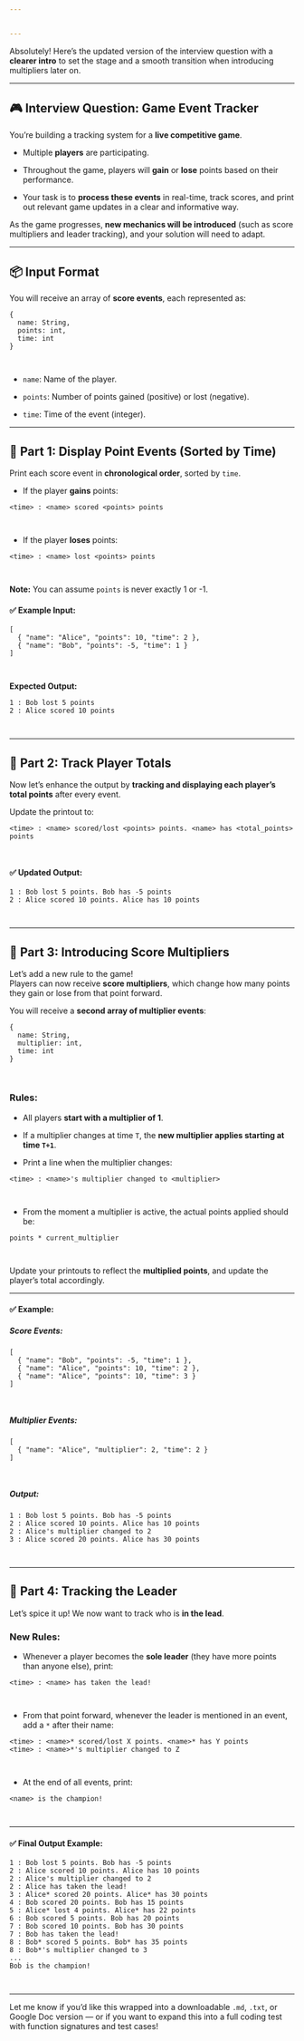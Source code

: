```yaml
---


---
```


<p>Absolutely! Here’s the updated version of the interview question with a <strong>clearer intro</strong> to set the stage and a smooth transition when introducing multipliers later on.</p>
<hr>
<h2 id="🎮-interview-question-game-event-tracker">🎮 Interview Question: Game Event Tracker</h2>
<p>You’re building a tracking system for a <strong>live competitive game</strong>.</p>
<ul>
<li>
<p>Multiple <strong>players</strong> are participating.</p>
</li>
<li>
<p>Throughout the game, players will <strong>gain</strong> or <strong>lose</strong> points based on their performance.</p>
</li>
<li>
<p>Your task is to <strong>process these events</strong> in real-time, track scores, and print out relevant game updates in a clear and informative way.</p>
</li>
</ul>
<p>As the game progresses, <strong>new mechanics will be introduced</strong> (such as score multipliers and leader tracking), and your solution will need to adapt.</p>
<hr>
<h2 id="📦-input-format">📦 Input Format</h2>
<p>You will receive an array of <strong>score events</strong>, each represented as:</p>
<pre class=" language-json"><code class="prism  language-json"><span class="token punctuation">{</span>
  name<span class="token punctuation">:</span> String<span class="token punctuation">,</span>
  points<span class="token punctuation">:</span> int<span class="token punctuation">,</span>
  time<span class="token punctuation">:</span> int
<span class="token punctuation">}</span>

</code></pre>
<ul>
<li>
<p><code>name</code>: Name of the player.</p>
</li>
<li>
<p><code>points</code>: Number of points gained (positive) or lost (negative).</p>
</li>
<li>
<p><code>time</code>: Time of the event (integer).</p>
</li>
</ul>
<hr>
<h2 id="🧩-part-1-display-point-events-sorted-by-time">🧩 Part 1: Display Point Events (Sorted by Time)</h2>
<p>Print each score event in <strong>chronological order</strong>, sorted by <code>time</code>.</p>
<ul>
<li>If the player <strong>gains</strong> points:</li>
</ul>
<pre><code>&lt;time&gt; : &lt;name&gt; scored &lt;points&gt; points

</code></pre>
<ul>
<li>If the player <strong>loses</strong> points:</li>
</ul>
<pre><code>&lt;time&gt; : &lt;name&gt; lost &lt;points&gt; points

</code></pre>
<p><strong>Note:</strong> You can assume <code>points</code> is never exactly 1 or -1.</p>
<h4 id="✅-example-input">✅ Example Input:</h4>
<pre class=" language-json"><code class="prism  language-json"><span class="token punctuation">[</span>
  <span class="token punctuation">{</span> <span class="token string">"name"</span><span class="token punctuation">:</span> <span class="token string">"Alice"</span><span class="token punctuation">,</span> <span class="token string">"points"</span><span class="token punctuation">:</span> <span class="token number">10</span><span class="token punctuation">,</span> <span class="token string">"time"</span><span class="token punctuation">:</span> <span class="token number">2</span> <span class="token punctuation">}</span><span class="token punctuation">,</span>
  <span class="token punctuation">{</span> <span class="token string">"name"</span><span class="token punctuation">:</span> <span class="token string">"Bob"</span><span class="token punctuation">,</span> <span class="token string">"points"</span><span class="token punctuation">:</span> <span class="token operator">-</span><span class="token number">5</span><span class="token punctuation">,</span> <span class="token string">"time"</span><span class="token punctuation">:</span> <span class="token number">1</span> <span class="token punctuation">}</span>
<span class="token punctuation">]</span>

</code></pre>
<p><strong>Expected Output:</strong></p>
<pre><code>1 : Bob lost 5 points
2 : Alice scored 10 points

</code></pre>
<hr>
<h2 id="🧩-part-2-track-player-totals">🧩 Part 2: Track Player Totals</h2>
<p>Now let’s enhance the output by <strong>tracking and displaying each player’s total points</strong> after every event.</p>
<p>Update the printout to:</p>
<pre><code>&lt;time&gt; : &lt;name&gt; scored/lost &lt;points&gt; points. &lt;name&gt; has &lt;total_points&gt; points

</code></pre>
<h4 id="✅-updated-output">✅ Updated Output:</h4>
<pre><code>1 : Bob lost 5 points. Bob has -5 points
2 : Alice scored 10 points. Alice has 10 points

</code></pre>
<hr>
<h2 id="🧩-part-3-introducing-score-multipliers">🧩 Part 3: Introducing Score Multipliers</h2>
<p>Let’s add a new rule to the game!<br>
Players can now receive <strong>score multipliers</strong>, which change how many points they gain or lose from that point forward.</p>
<p>You will receive a <strong>second array of multiplier events</strong>:</p>
<pre class=" language-json"><code class="prism  language-json"><span class="token punctuation">{</span>
  name<span class="token punctuation">:</span> String<span class="token punctuation">,</span>
  multiplier<span class="token punctuation">:</span> int<span class="token punctuation">,</span>
  time<span class="token punctuation">:</span> int
<span class="token punctuation">}</span>

</code></pre>
<h3 id="rules">Rules:</h3>
<ul>
<li>
<p>All players <strong>start with a multiplier of 1</strong>.</p>
</li>
<li>
<p>If a multiplier changes at time <code>T</code>, the <strong>new multiplier applies starting at time <code>T+1</code></strong>.</p>
</li>
<li>
<p>Print a line when the multiplier changes:</p>
</li>
</ul>
<pre><code>&lt;time&gt; : &lt;name&gt;'s multiplier changed to &lt;multiplier&gt;

</code></pre>
<ul>
<li>From the moment a multiplier is active, the actual points applied should be:</li>
</ul>
<pre><code>points * current_multiplier

</code></pre>
<p>Update your printouts to reflect the <strong>multiplied points</strong>, and update the player’s total accordingly.</p>
<hr>
<h4 id="✅-example">✅ Example:</h4>
<h5 id="score-events">Score Events:</h5>
<pre class=" language-json"><code class="prism  language-json"><span class="token punctuation">[</span>
  <span class="token punctuation">{</span> <span class="token string">"name"</span><span class="token punctuation">:</span> <span class="token string">"Bob"</span><span class="token punctuation">,</span> <span class="token string">"points"</span><span class="token punctuation">:</span> <span class="token operator">-</span><span class="token number">5</span><span class="token punctuation">,</span> <span class="token string">"time"</span><span class="token punctuation">:</span> <span class="token number">1</span> <span class="token punctuation">}</span><span class="token punctuation">,</span>
  <span class="token punctuation">{</span> <span class="token string">"name"</span><span class="token punctuation">:</span> <span class="token string">"Alice"</span><span class="token punctuation">,</span> <span class="token string">"points"</span><span class="token punctuation">:</span> <span class="token number">10</span><span class="token punctuation">,</span> <span class="token string">"time"</span><span class="token punctuation">:</span> <span class="token number">2</span> <span class="token punctuation">}</span><span class="token punctuation">,</span>
  <span class="token punctuation">{</span> <span class="token string">"name"</span><span class="token punctuation">:</span> <span class="token string">"Alice"</span><span class="token punctuation">,</span> <span class="token string">"points"</span><span class="token punctuation">:</span> <span class="token number">10</span><span class="token punctuation">,</span> <span class="token string">"time"</span><span class="token punctuation">:</span> <span class="token number">3</span> <span class="token punctuation">}</span>
<span class="token punctuation">]</span>

</code></pre>
<h5 id="multiplier-events">Multiplier Events:</h5>
<pre class=" language-json"><code class="prism  language-json"><span class="token punctuation">[</span>
  <span class="token punctuation">{</span> <span class="token string">"name"</span><span class="token punctuation">:</span> <span class="token string">"Alice"</span><span class="token punctuation">,</span> <span class="token string">"multiplier"</span><span class="token punctuation">:</span> <span class="token number">2</span><span class="token punctuation">,</span> <span class="token string">"time"</span><span class="token punctuation">:</span> <span class="token number">2</span> <span class="token punctuation">}</span>
<span class="token punctuation">]</span>

</code></pre>
<h5 id="output">Output:</h5>
<pre><code>1 : Bob lost 5 points. Bob has -5 points
2 : Alice scored 10 points. Alice has 10 points
2 : Alice's multiplier changed to 2
3 : Alice scored 20 points. Alice has 30 points

</code></pre>
<hr>
<h2 id="🧩-part-4-tracking-the-leader">🧩 Part 4: Tracking the Leader</h2>
<p>Let’s spice it up! We now want to track who is <strong>in the lead</strong>.</p>
<h3 id="new-rules">New Rules:</h3>
<ul>
<li>Whenever a player becomes the <strong>sole leader</strong> (they have more points than anyone else), print:</li>
</ul>
<pre><code>&lt;time&gt; : &lt;name&gt; has taken the lead!

</code></pre>
<ul>
<li>From that point forward, whenever the leader is mentioned in an event, add a <code>*</code> after their name:</li>
</ul>
<pre><code>&lt;time&gt; : &lt;name&gt;* scored/lost X points. &lt;name&gt;* has Y points
&lt;time&gt; : &lt;name&gt;*'s multiplier changed to Z

</code></pre>
<ul>
<li>At the end of all events, print:</li>
</ul>
<pre><code>&lt;name&gt; is the champion!

</code></pre>
<hr>
<h4 id="✅-final-output-example">✅ Final Output Example:</h4>
<pre><code>1 : Bob lost 5 points. Bob has -5 points
2 : Alice scored 10 points. Alice has 10 points
2 : Alice's multiplier changed to 2
2 : Alice has taken the lead!
3 : Alice* scored 20 points. Alice* has 30 points
4 : Bob scored 20 points. Bob has 15 points
5 : Alice* lost 4 points. Alice* has 22 points
6 : Bob scored 5 points. Bob has 20 points
7 : Bob scored 10 points. Bob has 30 points
7 : Bob has taken the lead!
8 : Bob* scored 5 points. Bob* has 35 points
8 : Bob*'s multiplier changed to 3
...
Bob is the champion!

</code></pre>
<hr>
<p>Let me know if you’d like this wrapped into a downloadable <code>.md</code>, <code>.txt</code>, or Google Doc version — or if you want to expand this into a full coding test with function signatures and test cases!</p>

